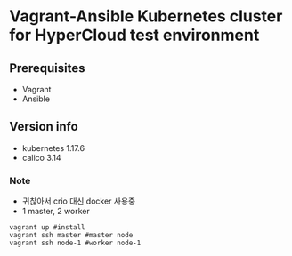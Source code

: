 # Vagrant-Ansible Kubernetes cluster for HyperCloud test environment
## Prerequisites
* Vagrant
* Ansible

## Version info
* kubernetes 1.17.6
* calico 3.14

### Note
* 귀찮아서 crio 대신 docker 사용중
* 1 master, 2 worker
```
vagrant up #install
vagrant ssh master #master node
vagrant ssh node-1 #worker node-1
```

